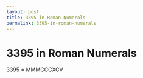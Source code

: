 ```yaml
---
layout: post
title: 3395 in Roman Numerals
permalink: 3395-in-roman-numerals
---
```


# 3395 in Roman Numerals

3395 = MMMCCCXCV
